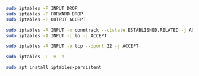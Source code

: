```bash
sudo iptables -P INPUT DROP
sudo iptables -P FORWARD DROP
sudo iptables -P OUTPUT ACCEPT
```

```bash
sudo iptables -A INPUT -m conntrack --ctstate ESTABLISHED,RELATED -j ACCEPT
sudo iptables -A INPUT -i lo -j ACCEPT
```

```bash
sudo iptables -A INPUT -p tcp --dport 22 -j ACCEPT
```

```bash
sudo iptables -L -v -n
```

```bash
sudo apt install iptables-persistent
```
